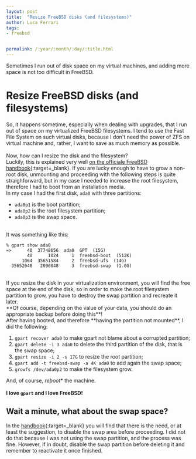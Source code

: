 ```yaml
---
layout: post
title:  "Resize FreeBSD disks (and filesystems)"
author: Luca Ferrari
tags:
- freebsd


permalink: /:year/:month/:day/:title.html
---
```

Sometimes I run out of disk space on my virtual machines, and adding more space is not too difficult in FreeBSD.

# Resize FreeBSD disks (and filesystems)

So, it happens sometime, especially when dealing with upgrades, that I run out of space on my virtualized FreeBSD filesystems. I tend to use the Fast File System on such virtual disks, because I don't need the power of ZFS on virtual machine and, rather, I want to save as much memory as possible.
<br/>
<br/>
Now, how can I resize the disk and the filesystem?
<br/>
Luckily, this is explained very well [on the officiale FreeBSD handbook](https://www.freebsd.org/doc/handbook/disks-growing.html){:target=_blank}. If you are lucky enough to have to grow a non-root disk, unmounting and proceeding with the following steps is quite straighforward, but in my case I needed to increase the root filesystem, therefore I had to boot from an installation media.
<br/>
In my case I had the first disk, `ada0` with three partitions:
- `ada0p1` is the boot partition;
- `ada0p2` is the root filesystem partition;
- `ada0p3` is the swap space.

<br/>
It was something like this:

```shell
% gpart show ada0
=>      40  37748656  ada0  GPT  (15G)
        40      1024     1  freebsd-boot  (512K)
      1064  35651584     2  freebsd-ufs  (14G)
  35652648   2096048     3  freebsd-swap  (1.0G)
```

<br/>
If you resize the disk in your virtualization environment, you will find the free space at the end of the disk, so in order to make the root filesystem partition to grow, you have to destroy the swap partition and recreate it later.
<br/>
**Of course, depending on the value of your data, you should do an appropriate backup before doing this**!
<br/>
After having booted, and therefore **having the partition not mounted**, I did the following:

1. `gpart recover ada0` to make gpart not blame about a corrupted partition;
2. `gpart delete -i 3 ada0` to delete the third partition of the disk, that is the swap space;
3. `gpart resize -i 2 -s 17G` to resize the root partition;
4. `gpart add -t freebsd-swap -a 4K ada0` to add again the swap space;
5. `growfs /dev/ada0p2` to make the filesystem grow.

And, of course, *reboot** the machine.
<br/>
<br/>
**I love `gpart` and I love FreeBSD!**


## Wait a minute, what about the swap space?

In the [handbook](https://www.freebsd.org/doc/handbook/disks-growing.html){:target=_blank} you will find that there is the need, or at least the suggestion, to disable the swap area before proceeding. I did not do that because I was not using the swap partition, and the process was fine. However, if in doubt, disable the swap partition before deleting it and remember to reactivate it once finished.
